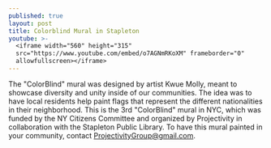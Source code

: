 ```yaml
---
published: true
layout: post
title: Colorblind Mural in Stapleton
youtube: >-
  <iframe width="560" height="315"
  src="https://www.youtube.com/embed/o7AGNmRKoXM" frameborder="0"
  allowfullscreen></iframe>
---
```

The "ColorBlind" mural was designed by artist Kwue Molly, meant to showcase diversity and unity inside of our communities.  The idea was to have local residents help paint flags that represent the different nationalities in their neighborhood.  This is the 3rd "ColorBlind" mural in NYC, which was funded by the NY Citizens Committee and organized by Projectivity in collaboration with the Stapleton Public Library.  To have this mural painted in your community, contact ProjectivityGroup@gmail.com.
